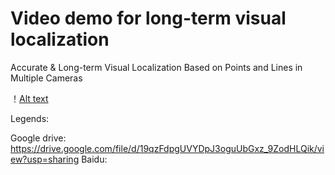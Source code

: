 # Video demo for long-term visual localization
Accurate & Long-term Visual Localization Based on Points and Lines in Multiple Cameras

！[Alt text](/img/demo.png)

Legends:


Google drive: https://drive.google.com/file/d/19qzFdpgUVYDpJ3oguUbGxz_9ZodHLQik/view?usp=sharing
Baidu: 
